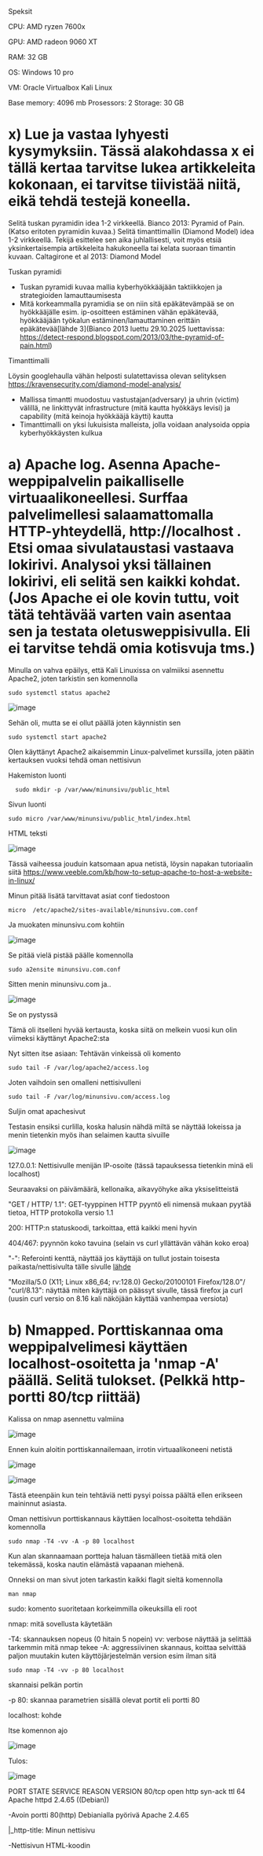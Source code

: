Speksit

CPU: AMD ryzen 7600x

GPU: AMD radeon 9060 XT

RAM: 32 GB

OS: Windows 10 pro


VM: Oracle Virtualbox Kali Linux

Base memory: 4096 mb
Prosessors: 2 
Storage: 30 GB
 
 
 
 # x) Lue ja vastaa lyhyesti kysymyksiin. Tässä alakohdassa x ei tällä kertaa tarvitse lukea artikkeleita kokonaan, ei tarvitse tiivistää niitä, eikä tehdä testejä koneella.
   Selitä tuskan pyramidin idea 1-2 virkkeellä. Bianco 2013: Pyramid of Pain. (Katso eritoten pyramidin kuvaa.)
  Selitä timanttimallin (Diamond Model) idea 1-2 virkkeellä. Tekijä esittelee sen aika juhlallisesti, voit myös etsiä yksinkertaisempia artikkeleita hakukoneella tai kelata suoraan timantin kuvaan. Caltagirone et al 2013: Diamond Model

Tuskan pyramidi 

- Tuskan pyramidi kuvaa mallia kyberhyökkääjään taktiikkojen ja strategioiden lamauttaumisesta
- Mitä korkeammalla pyramidia se on niin sitä epäkätevämpää se on hyökkääjälle esim. ip-osoitteen estäminen vähän epäkätevää, hyökkääjään työkalun estäminen/lamauttaminen erittäin epäkätevää[lähde 3](Bianco 2013 luettu 29.10.2025 luettavissa: https://detect-respond.blogspot.com/2013/03/the-pyramid-of-pain.html)
 

Timanttimalli

Löysin googlehaulla vähän helposti sulatettavissa olevan selityksen https://kravensecurity.com/diamond-model-analysis/

- Mallissa timantti muodostuu vastustajan(adversary) ja uhrin (victim) välillä, ne linkittyvät infrastructure (mitä kautta hyökkäys levisi) ja capability (mitä keinoja hyökkääjä käytti) kautta
- Timanttimalli on yksi lukuisista malleista, jolla voidaan analysoida oppia kyberhyökkäysten kulkua



 # a) Apache log. Asenna Apache-weppipalvelin paikalliselle virtuaalikoneellesi. Surffaa palvelimellesi salaamattomalla HTTP-yhteydellä, http://localhost . Etsi omaa sivulataustasi vastaava lokirivi. Analysoi yksi tällainen lokirivi, eli selitä sen kaikki kohdat. (Jos Apache ei ole kovin tuttu, voit tätä tehtävää varten vain asentaa sen ja testata oletusweppisivulla. Eli ei tarvitse tehdä omia kotisvuja tms.)

 Minulla on vahva epäilys, että Kali Linuxissa on valmiiksi asennettu Apache2, joten tarkistin sen komennolla 

    sudo systemctl status apache2


  ![image](apacheck.PNG)


  Sehän oli, mutta se ei ollut päällä joten käynnistin sen 

    sudo systemctl start apache2


   Olen käyttänyt Apache2 aikaisemmin Linux-palvelimet kurssilla, joten päätin kertauksen vuoksi tehdä oman nettisivun

 Hakemiston luonti 

      sudo mkdir -p /var/www/minunsivu/public_html

Sivun luonti 

    sudo micro /var/www/minunsivu/public_html/index.html


   HTML teksti

  ![image](index.PNG)


   Tässä vaiheessa jouduin katsomaan apua netistä, löysin napakan tutoriaalin siitä https://www.veeble.com/kb/how-to-setup-apache-to-host-a-website-in-linux/

   Minun pitää lisätä tarvittavat asiat conf tiedostoon

    micro  /etc/apache2/sites-available/minunsivu.com.conf

   Ja  muokaten minunsivu.com kohtiin

  ![image](conf.PNG)


Se pitää vielä  pistää päälle komennolla 



    sudo a2ensite minunsivu.com.conf



Sitten menin minunsivu.com ja..

  ![image](apachework.PNG)


 Se on pystyssä


 Tämä oli itselleni hyvää kertausta, koska siitä on melkein vuosi kun olin viimeksi käyttänyt Apache2:sta 

 Nyt sitten itse asiaan: Tehtävän vinkeissä oli komento 

    sudo tail -F /var/log/apache2/access.log

 Joten vaihdoin sen omalleni nettisivulleni

 
    sudo tail -F /var/log/minunsivu.com/access.log



  Suljin  omat apachesivut 

  Testasin ensiksi curlilla, koska halusin nähdä miltä se näyttää lokeissa ja menin tietenkin myös ihan selaimen kautta sivuille 

![image](log1.PNG)

127.0.0.1: Nettisivulle menijän IP-osoite (tässä tapauksessa tietenkin minä eli localhost)

Seuraavaksi on päivämäärä, kellonaika, aikavyöhyke aika yksiselitteistä

"GET / HTTP/ 1.1": GET-tyyppinen  HTTP pyyntö eli nimensä mukaan pyytää tietoa, HTTP protokolla versio 1.1

200: HTTP:n statuskoodi, tarkoittaa, että kaikki meni hyvin

404/467: pyynnön koko tavuina (selain vs curl yllättävän vähän koko eroa)

"-": Referointi kenttä, näyttää jos käyttäjä on tullut jostain toisesta paikasta/nettisivulta tälle sivulle [lähde](https://stackoverflow.com/questions/9234699/understanding-apaches-access-log)

"Mozilla/5.0 (X11; Linux x86_64; rv:128.0) Gecko/20100101 Firefox/128.0"/ "curl/8.13": näyttää miten käyttäjä on päässyt sivulle, tässä firefox ja curl (uusin curl versio on 8.16 kali näköjään käyttää vanhempaa versiota)
  

  

 
 # b) Nmapped. Porttiskannaa oma weppipalvelimesi käyttäen localhost-osoitetta ja 'nmap -A' päällä. Selitä tulokset. (Pelkkä http-portti 80/tcp riittää)

Kalissa on nmap asennettu valmiina

![image](nmap1.PNG)


Ennen kuin aloitin porttiskannailemaan, irrotin virtuaalikoneeni netistä

![image](netoff.PNG)

![image](pingoff.PNG)


Tästä eteenpäin kun tein tehtäviä netti pysyi poissa päältä ellen erikseen maininnut asiasta.


 Oman nettisivun porttiskannaus käyttäen localhost-osoitetta tehdään komennolla


    sudo nmap -T4 -vv -A -p 80 localhost

 Kun alan skannaamaan portteja haluan täsmälleen tietää mitä olen tekemässä, koska nautin elämästä vapaanan miehenä.

 Onneksi on man sivut joten tarkastin kaikki flagit sieltä komennolla 


    man nmap

 

 sudo: komento suoritetaan korkeimmilla oikeuksilla eli root
 
 nmap: mitä sovellusta käytetään
 
 -T4: skannauksen nopeus (0 hitain 5 nopein)
 vv: verbose näyttää ja selittää tarkemmin mitä nmap tekee
 -A: aggressiivinen skannaus, koittaa selvittää paljon muutakin kuten käyttöjärjestelmän version esim ilman sitä

    sudo nmap -T4 -vv -p 80 localhost

 skannaisi pelkän portin

 -p 80: skannaa parametrien sisällä olevat portit eli portti 80

 localhost: kohde


 Itse komennon ajo

![image](nmap2.PNG)



Tulos:

![image](nmaptulos.PNG)

PORT   STATE SERVICE REASON         VERSION
80/tcp open  http    syn-ack ttl 64 Apache httpd 2.4.65 ((Debian))

-Avoin portti 80(http) Debianialla pyörivä Apache 2.4.65

|_http-title: Minun nettisivu

-Nettisivun HTML-koodin <title> 

| http-methods:
|_  Supported Methods: GET POST OPTIONS HEAD

-Palvelin vastaa GET POST OPTIONS HEAD pyyntöihin


http-server-header: Apache/2.4.65 (Debian)

-Palauttaa server headerin oli mitä palvelinta käytin

Warning: OSScan results may be unreliable because we could not find at least 1 open and 1 closed port
Running: Linux 2.6.X|5.X
OS details: Linux 2.6.32, Linux 5.0 - 6.2

-Nmapin paras arvaus käyttöjärjestelmästä

Network Distance: 0 hops

-Yhteys ei hyppinyt minkään reitittimen tai kytkimien välillä, koska skannaus oli oma kone


Nmap done: 1 IP address (1 host up) scanned in 7.70 seconds
           Raw packets sent: 23 (1.822KB) | Rcvd: 44 (3.068KB)

-Skannasi yhden IP-osoitteen, joka oli ylhäällä 7.70 sekunnissa
-Nmap lähetti 23 paketti ja sai 44
           

 
 
 
 # c) Skriptit. Mitkä skriptit olivat automaattisesti päällä, kun käytit "-A" parametria? (Näkyy avoimien porttinumeroiden alta, http-blah, http-blöh...).

 Ajoin saman komennon ilman -A flagia

    sudo nmap -T4 -vv -p 80 localhost


![image](nmapEIA.PNG)


 Tulos oli paljon lyhyempi kuin -A kanssa, mutta skriptejä oli esimerkiksi

Selitetty ylhäällä 

http-title:
http-methods: 
http-server-header: Apache/2.4.65 (Debian):

Mukana oli myös käyttöjärjestelmän tunnistusta ja monen monta muuta NSE-skriptiä
 
 
 # d) Jäljet lokissa. Etsi weppipalvelimen lokeista jäljet porttiskannauksesta (NSE eli Nmap Scripting Engine -skripteistä skannauksessa). Löydätkö sanan "nmap" isolla tai pienellä? Selitä osumat. Millaisilla hauilla tai säännöillä voisit tunnistaa porttiskannauksen jostain muusta lokista, jos se on niin laaja, että et pysty lukemaan itse kaikkia rivejä?
 
 # e) Wire sharking. Sieppaa verkkoliikenne porttiskannatessa Wiresharkilla. Huomaa, että localhost käyttää "Loopback adapter" eli "lo". Tallenna pcap. Etsi kohdat, joilla on sana "nmap" ja kommentoi niitä. Jokaisen paketin jokaista kohtaa ei tarvitse analysoida, yleisempi tarkastelu riittää.
 
 # f) Net grep. Sieppaa verkkoliikenne 'ngrep' komennolla ja näytä kohdat, joissa on sana "nmap".
 
 # g) Agentti. Vaihda nmap:n user-agent niin, että se näyttää tavalliselta weppiselaimelta.
 
 # h) Pienemmät jäljet. Porttiskannaa weppipalvelimesi uudelleen localhost-osoitteella. Tarkastele sekä Apachen lokia että siepattua verkkoliikennettä. Mikä on muuttunut, kun vaihdoit user-agent:n? Löytyykö lokista edelleen tekstijono "nmap"?
 
 # i) Hieman vaikeampi: LoWeR ChEcK. Poista skritiskannauksesta viimeinenkin "nmap" -teksti. Etsi löytämääsi tekstiä /usr/share/nmap -hakemistosta ja korvaa se toisella. Tee porttiskannaus ja tarkista, että "nmap" ei näy isolla eikä pienellä kirjoitettuna Apachen lokissa eikä siepatussa verkkoliikenteessä. (Tässä tehtävässä voit muokata suoraan lua-skriptejä /usr/share/nmap alta, 'sudoedit'. Muokatun version paketoiminen siis rajataan ulos tehtävästä.)
 
 # j) Vapaaehtoinen, vaikea: Invisible, invincible. Etsi jokin toinen nmap:n skripti, jonka verkkoliikenteessä esiintyy merkkijono "nmap" isolla tai pienellä. Muuta nmap:n koodia niin, että tuo merkkijono ei enää näy verkkoliikenteessä.


 ## Lähteet
1. https://terokarvinen.com
 
2. https://terokarvinen.com/verkkoon-tunkeutuminen-ja-tiedustelu/#h2-lempivari-violetti

3. Bianco 2013 luettu 29.10.2025 luettavissa: https://detect-respond.blogspot.com/2013/03/the-pyramid-of-pain.html

4. https://kravensecurity.com/diamond-model-analysis/

5. https://www.veeble.com/kb/how-to-setup-apache-to-host-a-website-in-linux/

6. https://stackoverflow.com/questions/9234699/understanding-apaches-access-log

 
